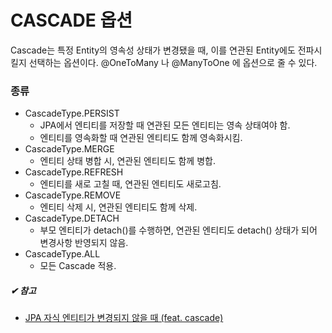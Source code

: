 # CASCADE 옵션

Cascade는 특정 Entity의 영속성 상태가 변경됐을 때, 이를 연관된 Entity에도 전파시킬지 선택하는 옵션이다. @OneToMany 나 @ManyToOne 에 옵션으로 줄 수 있다.



### 종류

- CascadeType.PERSIST
  - JPA에서 엔티티를 저장할 때 연관된 모든 엔티티는 영속 상태여야 함.
  - 엔티티를 영속화할 때 연관된 엔티티도 함께 영속화시킴.
- CascadeType.MERGE
  - 엔티티 상태 병합 시, 연관된 엔티티도 함께 병합.
- CascadeType.REFRESH
  - 엔티티를 새로 고칠 때, 연관된 엔티티도 새로고침.
- CascadeType.REMOVE
  - 엔티티 삭제 시, 연관된 엔티티도 함께 삭제.
- CascadeType.DETACH
  - 부모 엔티티가 detach()를 수행하면, 연관된 엔티티도 detach() 상태가 되어 변경사항 반영되지 않음.
- CascadeType.ALL
  - 모든 Cascade 적용.



##### ✔︎ 참고

- [JPA 자식 엔티티가 변경되지 않을 때 (feat. cascade)](https://prohannah.tistory.com/132)